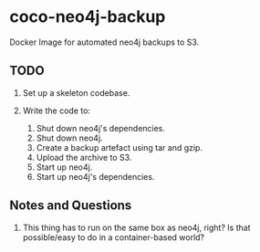 coco-neo4j-backup
=================

Docker Image for automated neo4j backups to S3.


TODO
----

1. Set up a skeleton codebase.
1. Write the code to:

    1. Shut down neo4j's dependencies.
    1. Shut down neo4j.
    1. Create a backup artefact using tar and gzip.
    1. Upload the archive to S3.
    1. Start up neo4j.
    1. Start up neo4j's dependencies.

Notes and Questions
-------------------

1. This thing has to run on the same box as neo4j, right? Is that possible/easy to do in a container-based world?
